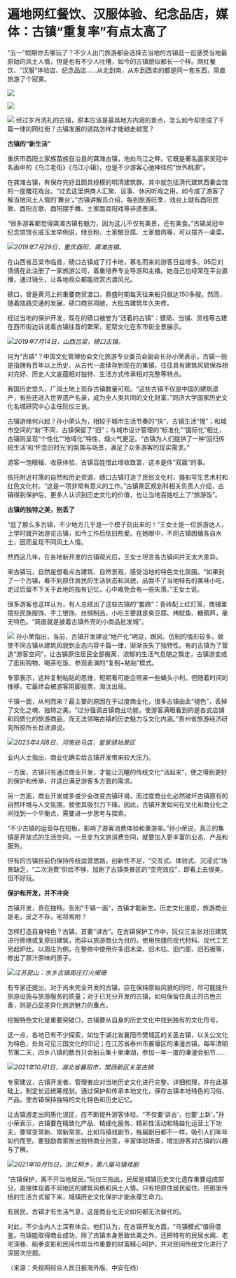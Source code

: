 # 遍地网红餐饮、汉服体验、纪念品店，媒体：古镇“重复率”有点太高了

“五一”假期你去哪玩了？不少人出门旅游都会选择去当地的古镇逛一逛感受当地最原始的风土人情，但是也有不少人吐槽，如今的古镇貌似都长一个样。网红餐饮、“汉服”体验店、纪念品店......从北到南，从东到西卖的都是同一套东西，简直旅游了个寂寞。

![](https://inews.gtimg.com/om_bt/OpCT6FeCjDBKGhyC6l3cY6XYSfCwk3MQQH_xv86pqmWhkAA/1000)

![](https://inews.gtimg.com/om_bt/Oq636h6y1l-kvXw8aLEjHuBgq3Zx5wAQTKK36p-1DQHJIAA/1000)

![](https://inews.gtimg.com/om_bt/O_qVGZJyM_KkEKsmv593AKxvHckTUqOcUF3WZNaFukpVUAA/1000)
经过岁月洗礼的古镇，原本应该是最具地方内涵的景点，怎么如今却变成了千篇一律的网红街？古镇发展的道路怎样才能越走越宽？

**古镇的“新生活”**

重庆市酉阳土家族苗族自治县的龚滩古镇，地处乌江之畔。它既是著名画家吴冠中名画中的《乌江老街》《乌江小镇》，也是不少游客心驰神往的“世外桃源”。

在龚滩古镇，有保存完好且颇具规模的明清建筑群。其中就包括清代建筑西秦会馆的一座雕花戏台。“过去这里供商人汇聚、议事、休闲听戏之用，如今成了游客了解当地风土人情的‘舞台’。”古镇讲解员介绍，每到旅游旺季，戏台上就有酉阳民歌、酉阳古歌、酉阳摆手舞、土家面具阳戏等非遗表演。

“很多游客都觉得龚滩古镇有魅力，因为这儿不仅有美景，还有美食。”古镇吴冠中纪念馆馆长戚玉龙举例说，绿豆粉、土家酿豆腐、土家腊肉等，可以摆齐一桌菜。

![](https://inews.gtimg.com/om_bt/OU_oAVcJBs_cSxnOEIZ5HTNK-IvCT813IwidOPogbUPFUAA/1000)_2019年7月29日，重庆酉阳，龚滩古镇。_

在山西省吕梁市临县，碛口古镇成了打卡地，慕名而来的游客日益增多。95后刘倩倩在此注册了一家旅游公司，着重培养专业导游和主播。她自己也经常在平台直播，通过镜头，让各地观众都能欣赏古渡风光。

碛口，曾是黄河上的重要商贸渡口，鼎盛时期每天往来船只就达150多艘。然而，随着陆路交通的发展，碛口商贸凋敝，大批古建筑年久失修。

经过当地的保护开发，现在的碛口被誉为“活着的古镇”：镖局、当铺、货栈等古建在西市街边诉说着古镇往昔的繁荣，驼帮文化在东市街全景展示。

![](https://inews.gtimg.com/om_bt/OnmwTa4r6pkt0GRYhpnFb0tIQQnIx5nmfuoV67owEybLkAA/1000)_2019年7月14日，山西吕梁，碛口古镇。_

何为“古镇”？中国文化管理协会文化旅游专业委员会副会长孙小荣表示，古镇一般是指拥有百年以上历史、从古代一直续存到现在的集镇，往往具有建筑风貌保存相对完好、历史人文底蕴相对独特、生活方式传承相对完整等特点。

我国历史悠久，广阔土地上现存古镇数量可观。“这些古镇不仅是中国的建筑遗产，有些还进入世界遗产名录，成为全人类共同的文化财富。”同济大学国家历史文化名城研究中心主任阮仪三说。

古镇游缘何兴起？孙小荣认为，相较于城市生活节奏的“快”，古镇生活“慢”；和城市空间的“新”不同，古镇保留了“旧”；与城市设计管理的“标准化”“国际化”相比，古镇则呈现“个性化”“地域化”特性，烟火气更足。“古镇为人们提供了一种‘回归传统生活’和‘怀念旧时光’的氛围与场景，满足了众多游客的现实需求。”

游客一饱眼福、收获体验，古镇百姓借此增收致富，这本是件“双赢”的事。

依托附近村落的自然和历史资源，碛口古镇打造了民俗文化村、摄影写生艺术村和红色文化村。“这是一项非常有意义的工作。”古镇景区规划科相关负责人介绍，古镇得到保护后，更多人认识到历史文化的价值，也让当地百姓吃上了“旅游饭”。

**古镇的独特之美，别丢了**

“逛了那么多古镇，不少地方几乎是一个模子刻出来的！”王女士是一位旅游达人，上学时就开始游览古镇，如今工作后依旧热爱。在她眼中，不同古镇因循各自水土，因而呈现不同风土人情。

然而这几年，在各地新开发的古镇观光后，王女士坦言各古镇间并无太大差异。

来古镇玩，自然是想看点古建筑、自然景观，感受当地的特色文化氛围。“如果到了一个古镇，看不到原住居民的生活状态和风貌，品尝不了当地特有的美味小吃，走过后留不下关于此地的独有记忆，心中难免会有一些失落。”王女士说。

很多游客也这样认为，有人总结出了这些古镇的“套路”：青砖配上红灯笼，商铺里摆些民族服饰、手工银饰、丝绸制品，小吃主要就是臭豆腐、烤鱿鱼、糖葫芦，毫无特色。“简直就是披着古镇外壳的小商品批发城”。

![](https://inews.gtimg.com/om_bt/OuTlH3wkp5dnL03g_ifawo-yO0JVa10qO-ftUz6petdQ4AA/1000)
孙小荣指出，当前，古镇开发建设“地产化”明显，跟风、仿制的情形较多，致使不同古镇从建筑风貌到业态内容千篇一律，渐渐丧失了独特性。有的古镇为了营造“游客空间”，让古镇原住居民全部搬离，浓郁的生活气息随之飘走，古镇游变成了逛街购物、喝茶吃饭、参观表演的“复制+粘贴”模式。

专家表示，这种复制粘贴的思维，短期看可能会带来一些蝇头小利。但随着时间的推移，它最终会被游客用脚投票，淘汰出局。

千镇一面，从何而来？最主要的原因在于过度商业化，很多古镇由此“褪色”，丢掉了文化之魂、独特之美。“过分强调古镇商业功能，使游客满眼看到的是各式店铺和同质化的旅游商品，而无法领略古镇的历史魅力与文化内涵。”贵州省旅游经济研究所原所长肖进源说。

![](https://inews.gtimg.com/om_bt/OAZlDEikxeDCks7ca1n1ClhWyBgXAy0qiLt2UsDSTj47cAA/1000)_2023年4月8日，河南驻马店，皇家驿站景区_

业内人士指出，商业化确实给古镇开发带来较大压力。

一方面，古镇只有通过商业开发，才能让沉睡的传统文化“活起来”，使之得到更好的保护和传承，并适应满足游客多方面的需求。

另一方面，商业开发或多或少会改变古镇环境，而过度商业化必然破坏古镇原有的自然环境与人文氛围，致使其吸引力下降。因此，古镇开发如何在文化和商业化之间找到一个平衡点，需要进一步思考与探索。

“不少古镇的运营存在短板，影响了游客消费体验和重游率。”孙小荣说，真正的集镇是开放式的生活空间，一旦变为文旅消费空间，就要加入更丰富的业态、产品和服务。

但有的古镇目前仍保持传统运营思路，创新性不足，“交互式、体验式、沉浸式”场景缺乏，“二次消费”供给不够，加剧了古镇类景区的“空壳效应”，即看上去很美，但不好玩。

**保护和开发，并不冲突**

古镇开发，贵在独特。告别“千镇一面”，古镇才能新生。历史文化是皮，旅游商业是毛，皮之不存，毛将焉附？

怎样打造自身特色？古镇，首要“讲古”。在古镇保护工作中，阮仪三主张对旧建筑进行修缮或复原旧建筑，而非以旅游商业为目的，使用快捷的现代材料、现代工艺另起炉灶。以周庄为例，在整修中使用许多旧木梁、旧木柱、旧门窗、旧石板等，修出了原汁原味的房子。

![](https://inews.gtimg.com/om_bt/O7hs99ZGhUAd0pbokREyvyuuNbngfrrPCH7R-RrZhC6GQAA/1000)_江苏昆山：水乡古镇周庄灯火阑珊_

有专家还提出，对于尚未完全开发的古镇，应在保持原始风貌的同时，尽可能提升旅游设施与旅游服务的质量；对于已充分开发的古镇，如何保留住真正的古色古香，则是凸显差异化旅游魅力的重点。

挖掘特色文化是重要突破口，古镇要从自身的历史文化中找到独有的文化符号。

这一点，各地已有不少探索，如位于湖北省襄阳市樊城区的关圣古镇，以关公文化为特色，处处可见三国文化的印记；在江苏省泰州市姜堰区的溱潼古镇，每年清明节第二天，四乡八镇的数百只会船云集十里溱湖，参加一年一度的溱潼会船节……

![](https://inews.gtimg.com/om_bt/Oh7o4c39Ez8CYFJMjWZhA0pEl3Fh5qDcTLwory2ERHcQgAA/1000)_2021年10月1日，湖北省襄阳市，樊西新区关圣古镇_

专家建议，古镇开发者、管理者应对当地历史文化进行完整、详细梳理，并在此基础上，制定长远统筹规划。通过保护和传承本地文化，保存古镇本地特色的习俗、产品，使古镇保持独特的文化特色和历史记忆。

让古镇游走出同质化误区，应不断提升游客体验。“不仅要‘讲古’，也要‘上新’。”孙小荣表示，古镇要在精致化产品、精细化服务、精彩性活动和精益化运营上下功夫，要常变常新、常新常变。比如乌镇戏剧节，每届剧目都不一样，吸引人们年年如约而至。要鼓励商家推出独特商业创意，丰富体验场景，增加游客对古镇的兴趣与了解。

![](https://inews.gtimg.com/om_bt/OM8ydDFLVKyU1HzcIiSbVdG16_fYv-dfpObXyLuWZ_rGgAA/1000)_2021年10月15日，浙江桐乡，第八届乌镇戏剧_

“古镇保护，离不开当地居民。”阮仪三指出，民居是城镇历史文化遗存重要组成部分，直接体现着不同地区的建筑风格和风土人情。只有把原住居民留住、把那里传统的生活方式留下来，城镇历史文化保护才能永葆生命力。

有居民，古镇才有生活气息，这是商业化无论如何都无法替代的。

对此，不少业内人士深有体会。他们认为，在古镇开发方面，“乌镇模式”值得借鉴。乌镇能取得商业成功，除了古镇本身景致优美之外，还把特有的民居水阁、老宅深巷、船拳皮影和民间作坊当作重要的财富精心呵护，并对民间传统文化进行了深层次挖掘。

（来源：央视网综合人民日报海外版、中安在线）

